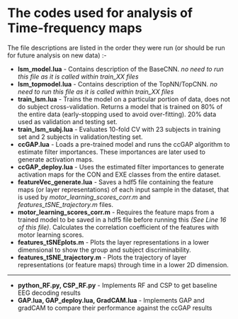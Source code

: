 # The codes used for analysis of Time-frequency maps

The file descriptions are listed in the order they were run (or should be run for future analysis on new data) :-
* **lsm_model.lua** - Contains description of the BaseCNN. *no need to run this file as it is called within train_XX files*
* **lsm_topmodel.lua** - Contains description of the TopNN/TopCNN. *no need to run this file as it is called within train_XX files*
* **train_lsm.lua** - Trains the model on a particular portion of data, does not do subject cross-validation. Returns a model that is trained on 80% of the entire data (early-stopping used to avoid over-fitting). 20% data used as validation and testing set.
* **train_lsm_subj.lua** - Evaluates 10-fold CV with 23 subjects in training set and 2 subjects in validation/testing set.
* **ccGAP.lua** - Loads a pre-trained model and runs the ccGAP algorithm to estimate filter importances. These importances are later used to generate activation maps.
* **ccGAP_deploy.lua** - Uses the estimated filter importances to generate activation maps for the CON and EXE classes from the entire dataset.
* **featureVec_generate.lua** - Saves a hdf5 file containing the feature maps (or layer representations) of each input sample in the dataset, that is used by *motor_learning_scores_corr.m* and *features_tSNE_trajectory.m* files.
* **motor_learning_scores_corr.m** - Requires the feature maps from a trained model to be saved in a hdf5 file before running this *(See Line 16 of this file)*. Calculates the correlation coefficient of the features with motor learning scores.
* **features_tSNEplots.m** - Plots the layer representations in a lower dimensional to show the group and subject discriminability.
* **features_tSNE_trajectory.m** - Plots the trajectory of layer representations (or feature maps) through time in a lower 2D dimension.
---------------
* **python_RF.py, CSP_RF.py** - Implements RF and CSP to get baseline EEG decoding results
* **GAP.lua, GAP_deploy.lua, GradCAM.lua** - Implements GAP and gradCAM to compare their performance against the ccGAP results
